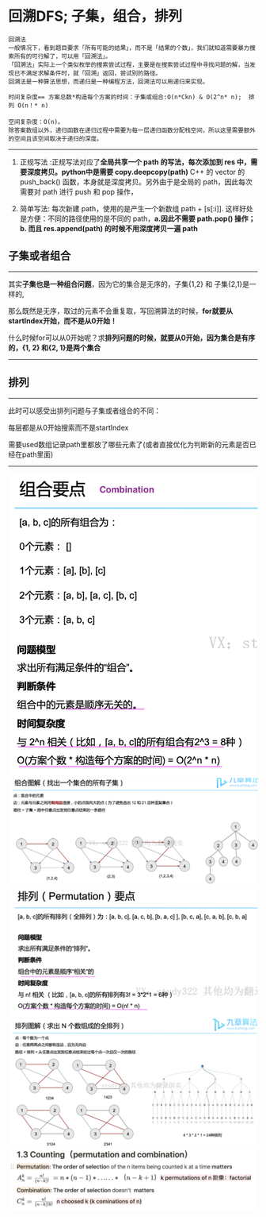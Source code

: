 # 回溯DFS; 子集，组合，排列
```
回溯法
一般情况下，看到题目要求「所有可能的结果」，而不是「结果的个数」，我们就知道需要暴力搜索所有的可行解了，可以用「回溯法」。
「回溯法」实际上一个类似枚举的搜索尝试过程，主要是在搜索尝试过程中寻找问题的解，当发现已不满足求解条件时，就「回溯」返回，尝试别的路径。
回溯法是一种算法思想，而递归是一种编程方法，回溯法可以用递归来实现。
```
```
时间复杂度== 方案总数*构造每个方案的时间：子集或组合:O(n*Ckn) & O(2^n* n);  排列 O(n！* n) 

空间复杂度：O(n)。
除答案数组以外，递归函数在递归过程中需要为每一层递归函数分配栈空间，所以这里需要额外的空间且该空间取决于递归的深度。
```
*******
1. 正规写法 :正规写法对应了**全局共享一个 path 的写法，每次添加到 res 中，需要深度拷贝。python中是需要 copy.deepcopy(path)**
C++ 的 vector 的 push_back() 函数，本身就是深度拷贝。另外由于是全局的 path，因此每次需要对 path 进行 push 和 pop 操作，

2. 简单写法: 每次新建 path，使用的是产生一个新数组 path + [s[:i]]. 这样好处是方便：不同的路径使用的是不同的 path，**a.因此不需要 path.pop() 操作；b. 而且 res.append(path) 的时候不用深度拷贝一遍 path**
## 子集或者组合
*******
其实**子集也是一种组合问题**，因为它的集合是无序的，子集{1,2} 和 子集{2,1}是一样的,

那么既然是无序，取过的元素不会重复取，写回溯算法的时候，**for就要从startIndex开始，而不是从0开始！**

什么时候for可以从0开始呢？求**排列问题的时候，就要从0开始，因为集合是有序的，{1, 2} 和{2, 1}是两个集合**
*******
## 排列
*******
此时可以感受出排列问题与子集或者组合的不同：

每层都是从0开始搜索而不是startIndex

需要used数组记录path里都放了哪些元素了(或者直接优化为判断新的元素是否已经在path里面)
*******
![a](https://github.com/SSRRBB/Leetcode/blob/main/Images/361.png)
![a](https://github.com/SSRRBB/Leetcode/blob/main/Images/362.png)
![a](https://github.com/SSRRBB/Leetcode/blob/main/Images/363.png)
![a](https://github.com/SSRRBB/Leetcode/blob/main/Images/364.png)
![a](https://github.com/SSRRBB/Leetcode/blob/main/Images/365.png)

